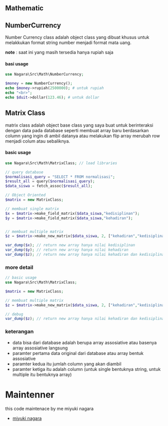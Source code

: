 ## Mathematic

## NumberCurrency

Number Currency class adalah object class yang dibuat khusus untuk melakkukan format string number menjadi format mata uang.

**note** : saat ini yang masih tersedia hanya rupiah saja

#### basi usage

```php
use Nagara\Src\Math\NumberCurrency;

$money = new NumberCurrency();
echo $money->rupiah(2500000); # untuk rupiah
echo "<br>";
echo $duit->dollar(123.46); # untuk dollar
```

## Matrix Class

matrix class adalah object base class yang saya buat untuk berinteraksi dengan data pada database seperti
membuat array baru berdasarkan column yang ingin di ambil datanya atau melakukan flip array merubah row
menjadi colum atau sebaliknya.

#### basic usage

```php
use Nagara\Src\Math\MatrixClass; // load libraries

// query database
$normalisasi_query = "SELECT * FROM normalisasi";
$result_all = query($normalisasi_query);
$data_siswa = fetch_assoc($result_all);

// Object Oriented
$matrix = new MatrixClass;

// membuat single matrix
$x = $matrix->make_field_matrix($data_siswa,"kedisiplinan");
$y = $matrix->make_field_matrix($data_siswa,"kehadiran");


// membuat multiple matrix
$z = $matrix->make_new_matrix($data_siswa, 2, ["kehadiran","kedisiplinan"]);

var_dump($x); // return new array hanya nilai kedisiplinan
var_dump($y); // return new array hanya nilai kehadiran
var_dump($z); // return new array hanya nilai kehadiran dan kedisiplinan


```

### more detail

```php
// basic usage
use Nagara\Src\Math\MatrixClass;

$matrix = new MatrixClass;

// membuat multiple matrix
$z = $matrix->make_new_matrix($data_siswa, 2, ["kehadiran","kedisiplinan"]);

// debug
var_dump($z); // return new array hanya nilai kehadiran dan kedisiplinan

```

### keterangan

- data bisa dari database adalah berupa array assosiative atau basenya array assosiative langsung
- paramter pertama data original dari database atau array bentuk assosiative
- paramter kedua itu jumlah column yang akan diambil
- paramter ketiga itu adalah column (untuk single bentuknya string, untuk multiple itu bentuknya array)

# Maintenner

this code maintenace by me miyuki nagara

- [miyuki nagara](https://github.com/naagaraa/)
